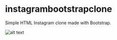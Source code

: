 # instagrambootstrapclone
Simple HTML Instagram clone made with Bootstrap.

![alt text](img/ekran.png)